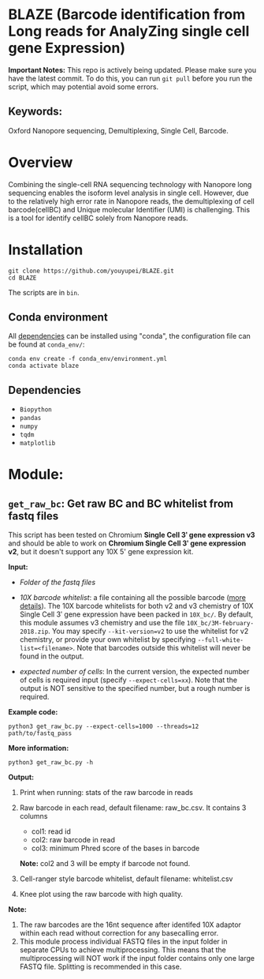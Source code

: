 # BLAZE (Barcode identification from Long reads for AnalyZing single cell gene Expression)
**Important Notes:** This repo is actively being updated. Please make sure you have the latest commit. To do this, you can run `git pull` before you run the script, which may potential avoid some errors.


## Keywords:
Oxford Nanopore sequencing, Demultiplexing, Single Cell, Barcode.

# Overview
Combining the single-cell RNA sequencing technology with Nanopore long sequencing enables the isoform level analysis in single cell. However, due to the relatively high error rate in Nanopore reads, the demultiplexing of cell barcode(cellBC) and Unique molecular Identifier (UMI) is challenging. This is a tool for identify cellBC solely from Nanopore reads.

# Installation

```
git clone https://github.com/youyupei/BLAZE.git
cd BLAZE
```
The scripts are in `bin`.

## Conda environment
All [dependencies](#dependencies) can be installed using "conda", the configuration file can be found at `conda_env/`:
```
conda env create -f conda_env/environment.yml
conda activate blaze
```

## <a name="dependencies"></a>Dependencies
* `Biopython`
* `pandas`
* `numpy`
* `tqdm`
* `matplotlib`



# Module:

## `get_raw_bc`: Get raw BC and BC whitelist from fastq files
This script has been tested on Chromium **Single Cell 3ʹ gene expression v3** and should be able to work on **Chromium Single Cell 3ʹ gene expression v2**, but it doesn't support any 10X 5' gene expression kit.

**Input:** 
 * *Folder of the fastq files*
 * *10X barcode whitelist*: a file containing all the possible barcode ([more details](https://kb.10xgenomics.com/hc/en-us/articles/115004506263-What-is-a-barcode-whitelist-)). The 10X barcode whitelists for both v2 and v3 chemistry of 10X Single Cell 3ʹ gene expression have been packed in `10X_bc/`. By default, this module assumes v3 chemistry and use the file `10X_bc/3M-february-2018.zip`. You may specify `--kit-version=v2` to use the whitelist for v2 chemistry, or provide your own whitelist by specifying `--full-white-list=<filename>`. Note that barcodes outside this whitelist will never be found in the output.

 * *expected number of cells*: In the current version, the expected number of cells is required input (specify `--expect-cells=xx`). Note that the output is NOT sensitive to the specified number, but a rough number is required.

**Example code:**
```
python3 get_raw_bc.py --expect-cells=1000 --threads=12 path/to/fastq_pass
```

**More information:**
```
python3 get_raw_bc.py -h
```

**Output:**
1. Print when running: stats of the raw barcode in reads
2. Raw barcode in each read, default filename: raw_bc.csv. It contains 3 columns
    * col1: read id
    * col2: raw barcode in read
    * col3: minimum Phred score of the bases in barcode
   
    **Note:** col2 and 3 will be empty if barcode not found. 
3. Cell-ranger style barcode whitelist, default filename: whitelist.csv
4. Knee plot using the raw barcode with high quality.

**Note:**
1. The raw barcodes are the 16nt sequence after identifed 10X adaptor within each read without correction for any basecalling error.
2. This module process individual FASTQ files in the input folder in separate CPUs to achieve multiprocessing. This means that the multiprocessing will NOT work if the input folder contains only one large FASTQ file. Splitting is recommended in this case.
